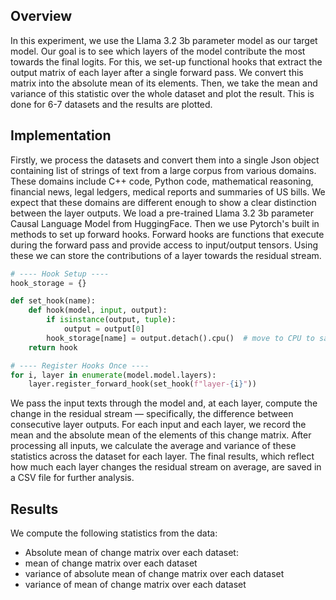 ## Overview
In this experiment, we use the Llama 3.2 3b parameter model as our target model. Our goal is to see which layers of the model contribute the most towards the final logits. For this, we set-up functional hooks that extract the output matrix of each layer after a single forward pass. We convert this matrix into the absolute mean of its elements. Then, we take the mean and variance of this statistic over the whole dataset and plot the result. This is done for 6-7 datasets and the results are plotted. 
## Implementation
Firstly, we process the datasets and convert them into a single Json object containing list of strings of text from a large corpus from various domains. These domains include C++ code, Python code, mathematical reasoning, financial news, legal ledgers, medical reports and summaries of US bills. We expect that these domains are different enough to show a clear distinction between the layer outputs. 
We load a pre-trained Llama 3.2 3b parameter Causal Language Model from HuggingFace. Then we use Pytorch's built in methods to set up forward hooks. Forward hooks are functions that execute during the forward pass and provide access to input/output tensors. Using these we can store the contributions of a layer towards the residual stream. 
```python
# ---- Hook Setup ----
hook_storage = {}

def set_hook(name):
    def hook(model, input, output):
        if isinstance(output, tuple):
            output = output[0]
        hook_storage[name] = output.detach().cpu()  # move to CPU to save VRAM
    return hook

# ---- Register Hooks Once ----
for i, layer in enumerate(model.model.layers):
    layer.register_forward_hook(set_hook(f"layer-{i}"))
```
We pass the input texts through the model and, at each layer, compute the change in the residual stream — specifically, the difference between consecutive layer outputs. For each input and each layer, we record the mean and the absolute mean of the elements of this change matrix. After processing all inputs, we calculate the average and variance of these statistics across the dataset for each layer. The final results, which reflect how much each layer changes the residual stream on average, are saved in a CSV file for further analysis. 
## Results
We compute the following statistics from the data:
- Absolute mean of change matrix over each dataset: 
- mean of change matrix over each dataset
- variance of absolute mean of change matrix over each dataset
- variance of mean of change matrix over each dataset 
